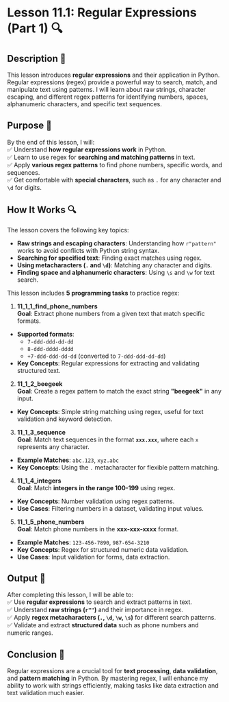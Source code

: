 # Lesson 11.1: Regular Expressions (Part 1) 🔍

## Description 📝

This lesson introduces **regular expressions** and their application in Python.
Regular expressions (regex) provide a powerful way to search, match, and manipulate text using patterns.
I will learn about raw strings, character escaping, and different regex patterns for identifying numbers, spaces, alphanumeric characters, and specific text sequences.

## Purpose 🎯

By the end of this lesson, I will:  
✅ Understand **how regular expressions work** in Python.  
✅ Learn to use regex for **searching and matching patterns** in text.  
✅ Apply **various regex patterns** to find phone numbers, specific words, and sequences.  
✅ Get comfortable with **special characters**, such as `.` for any character and `\d` for digits.

## How It Works 🔍

The lesson covers the following key topics:

-   **Raw strings and escaping characters**: Understanding how `r"pattern"` works to avoid conflicts with Python string syntax.
-   **Searching for specified text**: Finding exact matches using regex.
-   **Using metacharacters (`.` and `\d`)**: Matching any character and digits.
-   **Finding space and alphanumeric characters**: Using `\s` and `\w` for text search.

This lesson includes **5 programming tasks** to practice regex:

1.  **11_1_1_find_phone_numbers**  
    **Goal**: Extract phone numbers from a given text that match specific formats.

-   **Supported formats**:
    -   `7-ddd-ddd-dd-dd`
    -   `8-ddd-dddd-dddd`
    -   `+7-ddd-ddd-dd-dd` (converted to `7-ddd-ddd-dd-dd`)
-   **Key Concepts**: Regular expressions for extracting and validating structured text.

2.  **11_1_2_beegeek**  
    **Goal**: Create a regex pattern to match the exact string **"beegeek"** in any input.

-   **Key Concepts**: Simple string matching using regex, useful for text validation and keyword detection.

3.  **11_1_3_sequence**  
    **Goal**: Match text sequences in the format **`xxx.xxx`**, where each `x` represents any character.

-   **Example Matches**: `abc.123`, `xyz.abc`
-   **Key Concepts**: Using the `.` metacharacter for flexible pattern matching.

4.  **11_1_4_integers**  
    **Goal**: Match **integers in the range 100-199** using regex.

-   **Key Concepts**: Number validation using regex patterns.
-   **Use Cases**: Filtering numbers in a dataset, validating input values.

5.  **11_1_5_phone_numbers**  
    **Goal**: Match phone numbers in the **xxx-xxx-xxxx** format.

-   **Example Matches**: `123-456-7890`, `987-654-3210`
-   **Key Concepts**: Regex for structured numeric data validation.
-   **Use Cases**: Input validation for forms, data extraction.

## Output 📜

After completing this lesson, I will be able to:  
✅ Use **regular expressions** to search and extract patterns in text.  
✅ Understand **raw strings (`r""`)** and their importance in regex.  
✅ Apply **regex metacharacters (`.`, `\d`, `\w`, `\s`)** for different search patterns.  
✅ Validate and extract **structured data** such as phone numbers and numeric ranges.

## Conclusion 🚀

Regular expressions are a crucial tool for **text processing**, **data validation**, and **pattern matching** in Python.
By mastering regex, I will enhance my ability to work with strings efficiently, making tasks like data extraction and text validation much easier.
